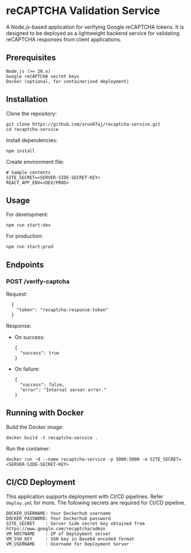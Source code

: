 # reCAPTCHA Validation Service
A Node.js-based application for verifying Google reCAPTCHA tokens. It is designed to be deployed as a lightweight backend service for validating reCAPTCHA responses from client applications.
<br>
## Prerequisites
    Node.js (>= 20.x)
    Google reCAPTCHA secret keys
    Docker (optional, for containerized deployment)
## Installation
Clone the repository:

    git clone https://github.com/arun07aj/recaptcha-service.git
    cd recaptcha-service

Install dependencies:

    npm install

Create environment file:

    # Sample contents
    SITE_SECRET=<SERVER-SIDE-SECRET-KEY>
    REACT_APP_ENV=<DEV/PROD>

## Usage
For development:

    npm run start:dev

For production:

    npm run start:prod

## Endpoints
### POST /verify-captcha

Request:

      {
        "token": "recaptcha-response-token"
      }

Response:

- On success:

      {
        "success": true
      }

- On failure:

      {
        "success": false,
        "error": "Internal server error."
      }

## Running with Docker
Build the Docker image:

    docker build -t recaptcha-service .

Run the container:

    docker run -d --name recaptcha-service -p 5000:5000 -e SITE_SECRET=<SERVER-SIDE-SECRET-KEY>

## CI/CD Deployment

This application supports deployment with CI/CD pipelines. Refer `deploy.yml` for more.
The following secrets are required for CI/CD pipeline.
    
    DOCKER_USERNAME: Your Dockerhub username
    DOCKER_PASSWORD: Your Dockerhub password
    SITE_SECRET    : Server Side secret key obtained from https://www.google.com/recaptcha/admin
    VM_HOSTNAME    : IP of Deployment server
    VM_SSH_KEY     : SSH key in Base64 encoded format
    VM_USERNAME    : Username for Deployment Server